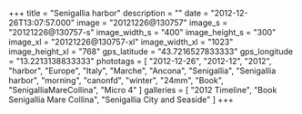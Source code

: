+++
title = "Senigallia harbor"
description = ""
date = "2012-12-26T13:07:57.000"
image = "20121226@130757"
image_s = "20121226@130757-s"
image_width_s = "400"
image_height_s = "300"
image_xl = "20121226@130757-xl"
image_width_xl = "1023"
image_height_xl = "768"
gps_latitude = "43.7216527833333"
gps_longitude = "13.2213138833333"
phototags = [ "2012-12-26", "2012-12", "2012", "harbor", "Europe", "Italy", "Marche", "Ancona", "Senigallia", "Senigallia harbor", "morning", "canonfd", "winter", "24mm", "Book", "SenigalliaMareCollina", "Micro 4" ]
galleries = [ "2012 Timeline", "Book Senigallia Mare Collina", "Senigallia City and Seaside" ]
+++
